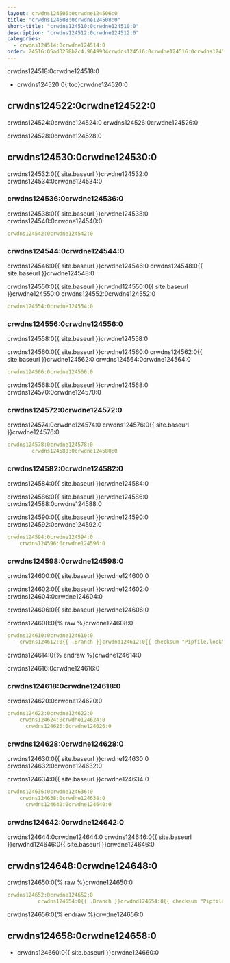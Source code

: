```yaml
---
layout: crwdns124506:0crwdne124506:0
title: "crwdns124508:0crwdne124508:0"
short-title: "crwdns124510:0crwdne124510:0"
description: "crwdns124512:0crwdne124512:0"
categories:
  - crwdns124514:0crwdne124514:0
order: 24516:05ad3258b2c4.9649934crwdns124516:0crwdne124516:0crwdns124516:0crwdne124516:0
---
```

crwdns124518:0crwdne124518:0

- crwdns124520:0{:toc}crwdne124520:0

## crwdns124522:0crwdne124522:0

crwdns124524:0crwdne124524:0 crwdns124526:0crwdne124526:0

crwdns124528:0crwdne124528:0

## crwdns124530:0crwdne124530:0

crwdns124532:0{{ site.baseurl }}crwdne124532:0 crwdns124534:0crwdne124534:0

### crwdns124536:0crwdne124536:0

crwdns124538:0{{ site.baseurl }}crwdne124538:0 crwdns124540:0crwdne124540:0

```yaml
crwdns124542:0crwdne124542:0
```

### crwdns124544:0crwdne124544:0

crwdns124546:0{{ site.baseurl }}crwdne124546:0 crwdns124548:0{{ site.baseurl }}crwdne124548:0

crwdns124550:0{{ site.baseurl }}crwdnd124550:0{{ site.baseurl }}crwdne124550:0 crwdns124552:0crwdne124552:0

```yaml
crwdns124554:0crwdne124554:0
```

### crwdns124556:0crwdne124556:0

crwdns124558:0{{ site.baseurl }}crwdne124558:0

crwdns124560:0{{ site.baseurl }}crwdne124560:0 crwdns124562:0{{ site.baseurl }}crwdne124562:0 crwdns124564:0crwdne124564:0

```yaml
crwdns124566:0crwdne124566:0
```

crwdns124568:0{{ site.baseurl }}crwdne124568:0 crwdns124570:0crwdne124570:0

### crwdns124572:0crwdne124572:0

crwdns124574:0crwdne124574:0 crwdns124576:0{{ site.baseurl }}crwdne124576:0

```yaml
crwdns124578:0crwdne124578:0
        crwdns124580:0crwdne124580:0
```

### crwdns124582:0crwdne124582:0

crwdns124584:0{{ site.baseurl }}crwdne124584:0

crwdns124586:0{{ site.baseurl }}crwdne124586:0 crwdns124588:0crwdne124588:0

crwdns124590:0{{ site.baseurl }}crwdne124590:0 crwdns124592:0crwdne124592:0

```yaml
crwdns124594:0crwdne124594:0
    crwdns124596:0crwdne124596:0
```

### crwdns124598:0crwdne124598:0

crwdns124600:0{{ site.baseurl }}crwdne124600:0

crwdns124602:0{{ site.baseurl }}crwdne124602:0 crwdns124604:0crwdne124604:0

crwdns124606:0{{ site.baseurl }}crwdne124606:0

crwdns124608:0{% raw %}crwdne124608:0

```yaml
crwdns124610:0crwdne124610:0
    crwdns124612:0{{ .Branch }}crwdnd124612:0{{ checksum "Pipfile.lock" }}crwdnd124612:0{{ .Branch }}crwdnd124612:0{{ checksum "Pipfile.lock" }}crwdne124612:0
```

crwdns124614:0{% endraw %}crwdne124614:0

crwdns124616:0crwdne124616:0

### crwdns124618:0crwdne124618:0

crwdns124620:0crwdne124620:0

```yaml
crwdns124622:0crwdne124622:0
    crwdns124624:0crwdne124624:0
      crwdns124626:0crwdne124626:0
```

### crwdns124628:0crwdne124628:0

crwdns124630:0{{ site.baseurl }}crwdne124630:0 crwdns124632:0crwdne124632:0

crwdns124634:0{{ site.baseurl }}crwdne124634:0

```yaml
crwdns124636:0crwdne124636:0
    crwdns124638:0crwdne124638:0
      crwdns124640:0crwdne124640:0
```

### crwdns124642:0crwdne124642:0

crwdns124644:0crwdne124644:0 crwdns124646:0{{ site.baseurl }}crwdnd124646:0{{ site.baseurl }}crwdne124646:0

## crwdns124648:0crwdne124648:0

crwdns124650:0{% raw %}crwdne124650:0

```yaml
crwdns124652:0crwdne124652:0
          crwdns124654:0{{ .Branch }}crwdnd124654:0{{ checksum "Pipfile.lock" }}crwdnd124654:0{{ .Branch }}crwdnd124654:0{{ checksum "Pipfile.lock" }}crwdne124654:0
```

crwdns124656:0{% endraw %}crwdne124656:0

## crwdns124658:0crwdne124658:0

- crwdns124660:0{{ site.baseurl }}crwdne124660:0